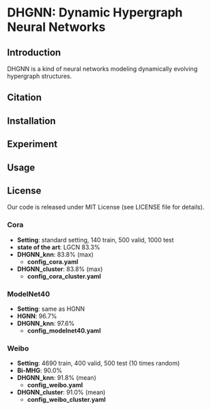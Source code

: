 # DHGNN: Dynamic Hypergraph Neural Networks
## Introduction
DHGNN is a kind of neural networks modeling dynamically evolving hypergraph structures.
## Citation
## Installation
## Experiment
## Usage
## License
Our code is released under MIT License (see LICENSE file for details).
### Cora
- **Setting**: standard setting, 140 train, 500 valid, 1000 test   
- **state of the art**: LGCN 83.3%   
- **DHGNN_knn**: 83.8% (max)  
    - **config_cora.yaml**
- **DHGNN_cluster**: 83.8% (max)
    - **config_cora_cluster.yaml**
### ModelNet40
- **Setting**: same as HGNN  
- **HGNN**: 96.7%  
- **DHGNN_knn**: 97.6%  
    - **config_modelnet40.yaml**
### Weibo
- **Setting**: 4690 train, 400 valid, 500 test (10 times random)  
- **Bi-MHG**: 90.0%  
- **DHGNN_knn**: 91.8%  (mean)
    - **config_weibo.yaml**
- **DHGNN_cluster**: 91.0% (mean)
    - **config_weibo_cluster.yaml**
